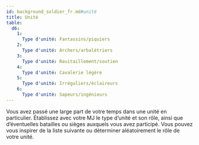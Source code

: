 ```yaml
---
id: background_soldier_fr.md#unité
title: Unité
table:
  d6:
    1:
      Type d'unité: Fantassins/piquiers
    2:
      Type d'unité: Archers/arbalétriers
    3:
      Type d'unité: Ravitaillement/soutien
    4:
      Type d'unité: Cavalerie légère
    5:
      Type d'unité: Irréguliers/éclaireurs
    6:
      Type d'unité: Sapeurs/ingénieurs
---
```


Vous avez passé une large part de votre temps dans une unité en particulier. Établissez avec votre MJ le type d’unité et son rôle, ainsi que d’éventuelles batailles ou sièges auxquels vous avez participé. Vous pouvez vous inspirer de la liste suivante ou déterminer aléatoirement le rôle de votre unité.

